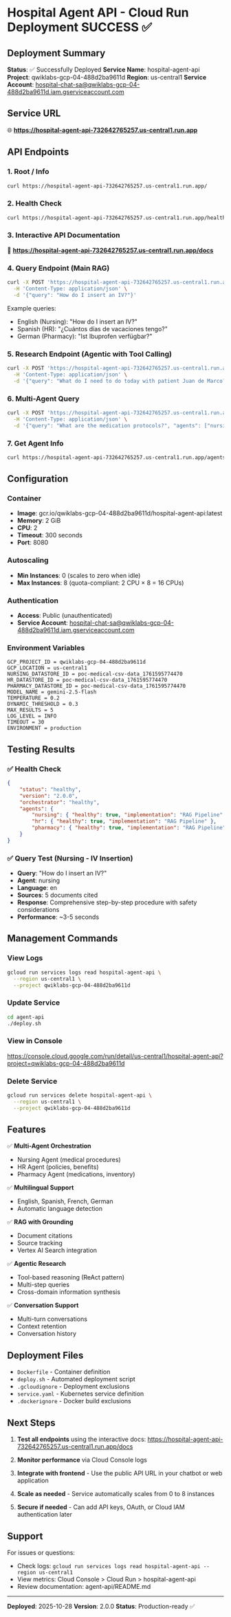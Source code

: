 # Hospital Agent API - Cloud Run Deployment SUCCESS ✅

## Deployment Summary

**Status**: ✅ Successfully Deployed
**Service Name**: hospital-agent-api
**Project**: qwiklabs-gcp-04-488d2ba9611d
**Region**: us-central1
**Service Account**: hospital-chat-sa@qwiklabs-gcp-04-488d2ba9611d.iam.gserviceaccount.com

## Service URL

🌐 **https://hospital-agent-api-732642765257.us-central1.run.app**

## API Endpoints

### 1. Root / Info
```bash
curl https://hospital-agent-api-732642765257.us-central1.run.app/
```

### 2. Health Check
```bash
curl https://hospital-agent-api-732642765257.us-central1.run.app/health
```

### 3. Interactive API Documentation
🔗 **https://hospital-agent-api-732642765257.us-central1.run.app/docs**

### 4. Query Endpoint (Main RAG)
```bash
curl -X POST 'https://hospital-agent-api-732642765257.us-central1.run.app/query' \
  -H 'Content-Type: application/json' \
  -d '{"query": "How do I insert an IV?"}'
```

Example queries:
- English (Nursing): "How do I insert an IV?"
- Spanish (HR): "¿Cuántos días de vacaciones tengo?"
- German (Pharmacy): "Ist Ibuprofen verfügbar?"

### 5. Research Endpoint (Agentic with Tool Calling)
```bash
curl -X POST 'https://hospital-agent-api-732642765257.us-central1.run.app/research' \
  -H 'Content-Type: application/json' \
  -d '{"query": "What do I need to do today with patient Juan de Marco?"}'
```

### 6. Multi-Agent Query
```bash
curl -X POST 'https://hospital-agent-api-732642765257.us-central1.run.app/multi-agent' \
  -H 'Content-Type: application/json' \
  -d '{"query": "What are the medication protocols?", "agents": ["nursing", "pharmacy"]}'
```

### 7. Get Agent Info
```bash
curl https://hospital-agent-api-732642765257.us-central1.run.app/agents
```

## Configuration

### Container
- **Image**: gcr.io/qwiklabs-gcp-04-488d2ba9611d/hospital-agent-api:latest
- **Memory**: 2 GiB
- **CPU**: 2
- **Timeout**: 300 seconds
- **Port**: 8080

### Autoscaling
- **Min Instances**: 0 (scales to zero when idle)
- **Max Instances**: 8 (quota-compliant: 2 CPU × 8 = 16 CPUs)

### Authentication
- **Access**: Public (unauthenticated)
- **Service Account**: hospital-chat-sa@qwiklabs-gcp-04-488d2ba9611d.iam.gserviceaccount.com

### Environment Variables
```
GCP_PROJECT_ID = qwiklabs-gcp-04-488d2ba9611d
GCP_LOCATION = us-central1
NURSING_DATASTORE_ID = poc-medical-csv-data_1761595774470
HR_DATASTORE_ID = poc-medical-csv-data_1761595774470
PHARMACY_DATASTORE_ID = poc-medical-csv-data_1761595774470
MODEL_NAME = gemini-2.5-flash
TEMPERATURE = 0.2
DYNAMIC_THRESHOLD = 0.3
MAX_RESULTS = 5
LOG_LEVEL = INFO
TIMEOUT = 30
ENVIRONMENT = production
```

## Testing Results

### ✅ Health Check
```json
{
    "status": "healthy",
    "version": "2.0.0",
    "orchestrator": "healthy",
    "agents": {
        "nursing": { "healthy": true, "implementation": "RAG Pipeline" },
        "hr": { "healthy": true, "implementation": "RAG Pipeline" },
        "pharmacy": { "healthy": true, "implementation": "RAG Pipeline" }
    }
}
```

### ✅ Query Test (Nursing - IV Insertion)
- **Query**: "How do I insert an IV?"
- **Agent**: nursing
- **Language**: en
- **Sources**: 5 documents cited
- **Response**: Comprehensive step-by-step procedure with safety considerations
- **Performance**: ~3-5 seconds

## Management Commands

### View Logs
```bash
gcloud run services logs read hospital-agent-api \
  --region us-central1 \
  --project qwiklabs-gcp-04-488d2ba9611d
```

### Update Service
```bash
cd agent-api
./deploy.sh
```

### View in Console
https://console.cloud.google.com/run/detail/us-central1/hospital-agent-api?project=qwiklabs-gcp-04-488d2ba9611d

### Delete Service
```bash
gcloud run services delete hospital-agent-api \
  --region us-central1 \
  --project qwiklabs-gcp-04-488d2ba9611d
```

## Features

✅ **Multi-Agent Orchestration**
- Nursing Agent (medical procedures)
- HR Agent (policies, benefits)
- Pharmacy Agent (medications, inventory)

✅ **Multilingual Support**
- English, Spanish, French, German
- Automatic language detection

✅ **RAG with Grounding**
- Document citations
- Source tracking
- Vertex AI Search integration

✅ **Agentic Research**
- Tool-based reasoning (ReAct pattern)
- Multi-step queries
- Cross-domain information synthesis

✅ **Conversation Support**
- Multi-turn conversations
- Context retention
- Conversation history

## Deployment Files

- `Dockerfile` - Container definition
- `deploy.sh` - Automated deployment script
- `.gcloudignore` - Deployment exclusions
- `service.yaml` - Kubernetes service definition
- `.dockerignore` - Docker build exclusions

## Next Steps

1. **Test all endpoints** using the interactive docs: https://hospital-agent-api-732642765257.us-central1.run.app/docs

2. **Monitor performance** via Cloud Console logs

3. **Integrate with frontend** - Use the public API URL in your chatbot or web application

4. **Scale as needed** - Service automatically scales from 0 to 8 instances

5. **Secure if needed** - Can add API keys, OAuth, or Cloud IAM authentication later

## Support

For issues or questions:
- Check logs: `gcloud run services logs read hospital-agent-api --region us-central1`
- View metrics: Cloud Console > Cloud Run > hospital-agent-api
- Review documentation: agent-api/README.md

---

**Deployed**: 2025-10-28
**Version**: 2.0.0
**Status**: Production-ready ✅

